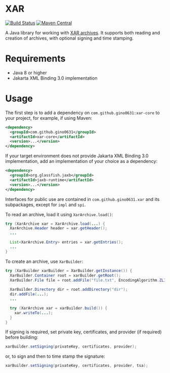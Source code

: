 # XAR
[![Build Status](https://api.travis-ci.com/gino0631/xar.svg?branch=master)](https://app.travis-ci.com/gino0631/xar)
[![Maven Central](https://maven-badges.herokuapp.com/maven-central/com.github.gino0631/xar-core/badge.svg)](https://maven-badges.herokuapp.com/maven-central/com.github.gino0631/xar-core)

A Java library for working with [XAR archives](https://en.wikipedia.org/wiki/Xar_(archiver)). It supports both reading and creation of archives, with optional signing and time stamping.

# Requirements
* Java 8 or higher
* Jakarta XML Binding 3.0 implementation

# Usage
The first step is to add a dependency on `com.github.gino0631:xar-core` to your project, for example, if using Maven:
```xml
<dependency>
  <groupId>com.github.gino0631</groupId>
  <artifactId>xar-core</artifactId>
  <version>...</version>
</dependency>
```

If your target environment does not provide Jakarta XML Binding 3.0 implementation, add an implementation of your choice as a dependency:
```xml
<dependency>
  <groupId>org.glassfish.jaxb</groupId>
  <artifactId>jaxb-runtime</artifactId>
  <version>...</version>
</dependency>
```

Interfaces for public use are contained in `com.github.gino0631.xar` and its subpackages, except for `impl` and `spi`.

To read an archive, load it using `XarArchive.load()`:
```java
try (XarArchive xar = XarArchive.load(...) {
  XarArchive.Header header = xar.getHeader();
  ...

  List<XarArchive.Entry> entries = xar.getEntries();
  ...
}
```

To create an archive, use `XarBuilder`:
```java
try (XarBuilder xarBuilder = XarBuilder.getInstance()) {
  XarBuilder.Container root = xarBuilder.getRoot();
  XarBuilder.File file = root.addFile("file.txt", EncodingAlgorithm.ZLIB, Files.newInputStream(...));
  
  XarBuilder.Directory dir = root.addDirectory("dir");
  dir.addFile(...);
  ...

  try (XarArchive xar = xarBuilder.build()) {
    xar.writeTo(...);
  }
}
```
If signing is required, set private key, certificates, and provider (if required) before building:
```java
xarBuilder.setSigning(privateKey, certificates, provider);
```
or, to sign and then to time stamp the signature:
```java
xarBuilder.setSigning(privateKey, certificates, provider, tsa);
```
